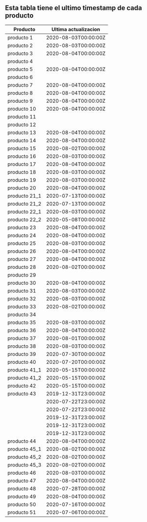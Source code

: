 ## Esta tabla tiene el ultimo timestamp de cada producto
|Producto|Ultima actualizacion |
|------ |------ |
|producto 1|2020-08-03T00:00:00Z|
|producto 2|2020-08-03T00:00:00Z|
|producto 3|2020-08-04T00:00:00Z|
|producto 4|
|producto 5|2020-08-04T00:00:00Z|
|producto 6|
|producto 7|2020-08-04T00:00:00Z|
|producto 8|2020-08-04T00:00:00Z|
|producto 9|2020-08-04T00:00:00Z|
|producto 10|2020-08-04T00:00:00Z|
|producto 11|
|producto 12|
|producto 13|2020-08-04T00:00:00Z|
|producto 14|2020-08-04T00:00:00Z|
|producto 15|2020-08-02T00:00:00Z|
|producto 16|2020-08-03T00:00:00Z|
|producto 17|2020-08-04T00:00:00Z|
|producto 18|2020-08-03T00:00:00Z|
|producto 19|2020-08-03T00:00:00Z|
|producto 20|2020-08-04T00:00:00Z|
|producto 21_1|2020-07-13T00:00:00Z|
|producto 21_2|2020-07-13T00:00:00Z|
|producto 22_1|2020-08-03T00:00:00Z|
|producto 22_2|2020-05-08T00:00:00Z|
|producto 23|2020-08-04T00:00:00Z|
|producto 24|2020-08-04T00:00:00Z|
|producto 25|2020-08-03T00:00:00Z|
|producto 26|2020-08-04T00:00:00Z|
|producto 27|2020-08-04T00:00:00Z|
|producto 28|2020-08-02T00:00:00Z|
|producto 29|
|producto 30|2020-08-04T00:00:00Z|
|producto 31|2020-08-03T00:00:00Z|
|producto 32|2020-08-03T00:00:00Z|
|producto 33|2020-08-02T00:00:00Z|
|producto 34|
|producto 35|2020-08-03T00:00:00Z|
|producto 36|2020-08-04T00:00:00Z|
|producto 37|2020-08-01T00:00:00Z|
|producto 38|2020-08-03T00:00:00Z|
|producto 39|2020-07-30T00:00:00Z|
|producto 40|2020-07-20T00:00:00Z|
|producto 41_1|2020-05-15T00:00:00Z|
|producto 41_2|2020-05-15T00:00:00Z|
|producto 42|2020-05-15T00:00:00Z|
|producto 43|2019-12-31T23:00:00Z|
| |2020-07-22T23:00:00Z|
| |2020-07-22T23:00:00Z|
| |2019-12-31T23:00:00Z|
| |2019-12-31T23:00:00Z|
| |2019-12-31T23:00:00Z|
|producto 44|2020-08-04T00:00:00Z|
|producto 45_1|2020-08-02T00:00:00Z|
|producto 45_2|2020-08-02T00:00:00Z|
|producto 45_3|2020-08-02T00:00:00Z|
|producto 46|2020-08-03T00:00:00Z|
|producto 47|2020-08-04T00:00:00Z|
|producto 48|2020-07-28T00:00:00Z|
|producto 49|2020-08-04T00:00:00Z|
|producto 50|2020-07-16T00:00:00Z|
|producto 51|2020-07-06T00:00:00Z|
